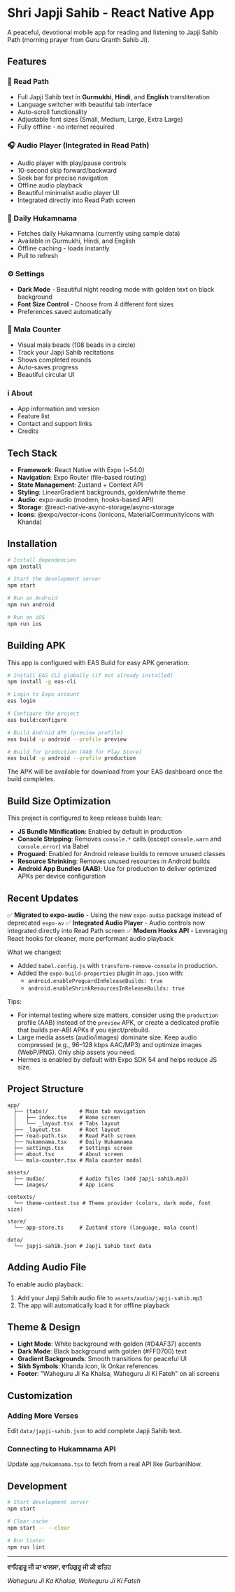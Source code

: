 # Shri Japji Sahib - React Native App

A peaceful, devotional mobile app for reading and listening to Japji Sahib Path (morning prayer from Guru Granth Sahib Ji).

## Features

### 📖 Read Path
- Full Japji Sahib text in **Gurmukhi**, **Hindi**, and **English** transliteration
- Language switcher with beautiful tab interface
- Auto-scroll functionality
- Adjustable font sizes (Small, Medium, Large, Extra Large)
- Fully offline - no internet required

### 🎧 Audio Player (Integrated in Read Path)
- Audio player with play/pause controls
- 10-second skip forward/backward
- Seek bar for precise navigation
- Offline audio playback
- Beautiful minimalist audio player UI
- Integrated directly into Read Path screen

### 🌅 Daily Hukamnama
- Fetches daily Hukamnama (currently using sample data)
- Available in Gurmukhi, Hindi, and English
- Offline caching - loads instantly
- Pull to refresh

### ⚙️ Settings
- **Dark Mode** - Beautiful night reading mode with golden text on black background
- **Font Size Control** - Choose from 4 different font sizes
- Preferences saved automatically

### 📱 Mala Counter
- Visual mala beads (108 beads in a circle)
- Track your Japji Sahib recitations
- Shows completed rounds
- Auto-saves progress
- Beautiful circular UI

### ℹ️ About
- App information and version
- Feature list
- Contact and support links
- Credits

## Tech Stack

- **Framework**: React Native with Expo (~54.0)
- **Navigation**: Expo Router (file-based routing)
- **State Management**: Zustand + Context API
- **Styling**: LinearGradient backgrounds, golden/white theme
- **Audio**: expo-audio (modern, hooks-based API)
- **Storage**: @react-native-async-storage/async-storage
- **Icons**: @expo/vector-icons (Ionicons, MaterialCommunityIcons with Khanda)

## Installation

```bash
# Install dependencies
npm install

# Start the development server
npm start

# Run on Android
npm run android

# Run on iOS  
npm run ios
```

## Building APK

This app is configured with EAS Build for easy APK generation:

```bash
# Install EAS CLI globally (if not already installed)
npm install -g eas-cli

# Login to Expo account
eas login

# Configure the project
eas build:configure

# Build Android APK (preview profile)
eas build -p android --profile preview

# Build for production (AAB for Play Store)
eas build -p android --profile production
```

The APK will be available for download from your EAS dashboard once the build completes.

## Build Size Optimization

This project is configured to keep release builds lean:

- **JS Bundle Minification**: Enabled by default in production
- **Console Stripping**: Removes `console.*` calls (except `console.warn` and `console.error`) via Babel
- **Proguard**: Enabled for Android release builds to remove unused classes
- **Resource Shrinking**: Removes unused resources in Android builds
- **Android App Bundles (AAB)**: Use for production to deliver optimized APKs per device configuration

## Recent Updates

✅ **Migrated to expo-audio** - Using the new `expo-audio` package instead of deprecated `expo-av`
✅ **Integrated Audio Player** - Audio controls now integrated directly into Read Path screen
✅ **Modern Hooks API** - Leveraging React hooks for cleaner, more performant audio playback

What we changed:

- Added `babel.config.js` with `transform-remove-console` in production.
- Added the `expo-build-properties` plugin in `app.json` with:
  - `android.enableProguardInReleaseBuilds: true`
  - `android.enableShrinkResourcesInReleaseBuilds: true`

Tips:

- For internal testing where size matters, consider using the `production` profile (AAB) instead of the `preview` APK, or create a dedicated profile that builds per-ABI APKs if you eject/prebuild.
- Large media assets (audio/images) dominate size. Keep audio compressed (e.g., 96–128 kbps AAC/MP3) and optimize images (WebP/PNG). Only ship assets you need.
- Hermes is enabled by default with Expo SDK 54 and helps reduce JS size.

## Project Structure

```
app/
  ├── (tabs)/          # Main tab navigation
  │   ├── index.tsx    # Home screen
  │   └── _layout.tsx  # Tabs layout
  ├── _layout.tsx      # Root layout
  ├── read-path.tsx    # Read Path screen
  ├── hukamnama.tsx    # Daily Hukamnama
  ├── settings.tsx     # Settings screen
  ├── about.tsx        # About screen
  └── mala-counter.tsx # Mala counter modal

assets/
  ├── audio/           # Audio files (add japji-sahib.mp3)
  └── images/          # App icons

contexts/
  └── theme-context.tsx # Theme provider (colors, dark mode, font size)

store/
  └── app-store.ts     # Zustand store (language, mala count)

data/
  └── japji-sahib.json # Japji Sahib text data
```

## Adding Audio File

To enable audio playback:

1. Add your Japji Sahib audio file to `assets/audio/japji-sahib.mp3`
2. The app will automatically load it for offline playback

## Theme & Design

- **Light Mode**: White background with golden (#D4AF37) accents
- **Dark Mode**: Black background with golden (#FFD700) text
- **Gradient Backgrounds**: Smooth transitions for peaceful UI
- **Sikh Symbols**: Khanda icon, Ik Onkar references
- **Footer**: "Waheguru Ji Ka Khalsa, Waheguru Ji Ki Fateh" on all screens

## Customization

### Adding More Verses

Edit `data/japji-sahib.json` to add complete Japji Sahib text.

### Connecting to Hukamnama API

Update `app/hukamnama.tsx` to fetch from a real API like GurbaniNow.

## Development

```bash
# Start development server
npm start

# Clear cache
npm start -- --clear

# Run linter
npm run lint
```

---

**ਵਾਹਿਗੁਰੂ ਜੀ ਕਾ ਖਾਲਸਾ, ਵਾਹਿਗੁਰੂ ਜੀ ਕੀ ਫਤਿਹ**

*Waheguru Ji Ka Khalsa, Waheguru Ji Ki Fateh*
